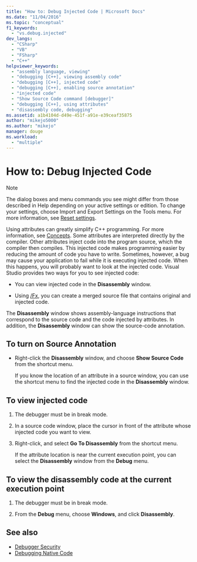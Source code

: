 ```yaml
---
title: "How to: Debug Injected Code | Microsoft Docs"
ms.date: "11/04/2016"
ms.topic: "conceptual"
f1_keywords:
  - "vs.debug.injected"
dev_langs:
  - "CSharp"
  - "VB"
  - "FSharp"
  - "C++"
helpviewer_keywords:
  - "assembly language, viewing"
  - "debugging [C++], viewing assembly code"
  - "debugging [C++], injected code"
  - "debugging [C++], enabling source annotation"
  - "injected code"
  - "Show Source Code command [debugger]"
  - "debugging [C++], using attributes"
  - "disassembly code, debugging"
ms.assetid: a1b4104d-d49e-451f-a91e-e39ceaf35875
author: "mikejo5000"
ms.author: "mikejo"
manager: douge
ms.workload:
  - "multiple"
---
```

# How to: Debug Injected Code

> [!NOTE]
> The dialog boxes and menu commands you see might differ from those described in Help depending on your active settings or edition. To change your settings, choose Import and Export Settings on the Tools menu. For more information, see [Reset settings](../ide/environment-settings.md#reset-settings).

Using attributes can greatly simplify C++ programming. For more information, see [Concepts](/cpp/windows/attributed-programming-concepts). Some attributes are interpreted directly by the compiler. Other attributes inject code into the program source, which the compiler then compiles. This injected code makes programming easier by reducing the amount of code you have to write. Sometimes, however, a bug may cause your application to fail while it is executing injected code. When this happens, you will probably want to look at the injected code. Visual Studio provides two ways for you to see injected code:

- You can view injected code in the **Disassembly** window.

- Using [/Fx](/cpp/build/reference/fx-merge-injected-code), you can create a merged source file that contains original and injected code.

The **Disassembly** window shows assembly-language instructions that correspond to the source code and the code injected by attributes. In addition, the **Disassembly** window can show the source-code annotation.

## To turn on Source Annotation

-   Right-click the **Disassembly** window, and choose **Show Source Code** from the shortcut menu.

     If you know the location of an attribute in a source window, you can use the shortcut menu to find the injected code in the **Disassembly** window.

## To view injected code

1.  The debugger must be in break mode.

2.  In a source code window, place the cursor in front of the attribute whose injected code you want to view.

3.  Right-click, and select **Go To Disassembly** from the shortcut menu.

     If the attribute location is near the current execution point, you can select the **Disassembly** window from the **Debug** menu.

## To view the disassembly code at the current execution point

1.  The debugger must be in break mode.

2.  From the **Debug** menu, choose **Windows**, and click **Disassembly**.

## See also

- [Debugger Security](../debugger/debugger-security.md)
- [Debugging Native Code](../debugger/debugging-native-code.md)
